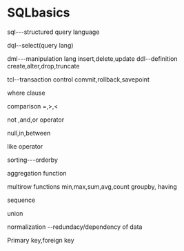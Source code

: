 # SQLbasics
sql---structured query language

dql--select(query lang)

dml---manipulation lang
	insert,delete,update
ddl--definition
create,alter,drop,truncate


tcl--transaction control 
commit,rollback,savepoint


where clause 

comparison
=,>,<

not ,and,or operator

null,in,between

like operator


sorting---orderby




aggregation function

multirow functions
min,max,sum,avg,count
groupby, having

sequence

union

normalization
--redundacy/dependency of data


Primary key,foreign key
